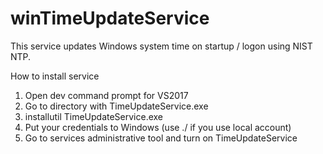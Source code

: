 # winTimeUpdateService
This service updates Windows system time on startup / logon using NIST NTP.

How to install service
1. Open dev command prompt for VS2017
2. Go to directory with TimeUpdateService.exe
3. installutil TimeUpdateService.exe
4. Put your credentials to Windows (use ./<username> if you use local account)
5. Go to services administrative tool and turn on TimeUpdateService
